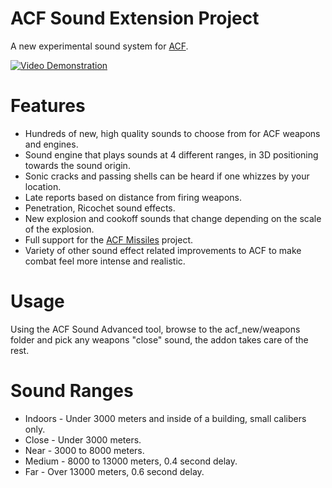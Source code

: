 # ACF Sound Extension Project
A new experimental sound system for [ACF](https://github.com/nrlulz/ACF).

[![Video Demonstration](https://img.youtube.com/vi/6g1oUhZQWTA/0.jpg)](https://youtu.be/6g1oUhZQWTA)

# Features
* Hundreds of new, high quality sounds to choose from for ACF weapons and engines.
* Sound engine that plays sounds at 4 different ranges, in 3D positioning towards the sound origin.
* Sonic cracks and passing shells can be heard if one whizzes by your location.
* Late reports based on distance from firing weapons.
* Penetration, Ricochet sound effects.
* New explosion and cookoff sounds that change depending on the scale of the explosion.
* Full support for the [ACF Missiles](https://github.com/bubbus/ACF-Missiles) project.
* Variety of other sound effect related improvements to ACF to make combat feel more intense and realistic.

# Usage
Using the ACF Sound Advanced tool, browse to the acf_new/weapons folder and pick any weapons "close" sound, the addon takes care of the rest.

# Sound Ranges
* Indoors - Under 3000 meters and inside of a building, small calibers only.
* Close - Under 3000 meters.
* Near - 3000 to 8000 meters.
* Medium - 8000 to 13000 meters, 0.4 second delay.
* Far - Over 13000 meters, 0.6 second delay.
